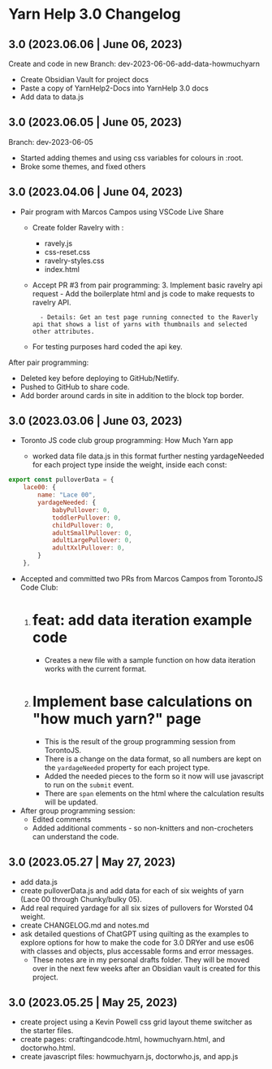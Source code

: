 # Yarn Help 3.0 Changelog

## 3.0 (2023.06.06 | June 06, 2023)

Create and code in new Branch: dev-2023-06-06-add-data-howmuchyarn
- Create Obsidian Vault for project docs
- Paste a copy of YarnHelp2-Docs into YarnHelp 3.0 docs
- Add data to data.js

## 3.0 (2023.06.05 | June 05, 2023)

Branch: dev-2023-06-05
- Started adding themes and using css variables for colours in :root. 
- Broke some themes, and fixed others

## 3.0 (2023.04.06 | June 04, 2023)

- Pair program with Marcos Campos using VSCode Live Share
	- Create folder Ravelry with :
		- ravely.js
		- css-reset.css
		- ravelry-styles.css
		- index.html
	- Accept PR #3 from pair programming:
		3. Implement basic ravelry api request
			- Add the boilerplate html and js code to make requests to ravelry API.
			
			- Details: Get an test page running connected to the Raverly api that shows a list of yarns with thumbnails and selected other attributes.
	- For testing purposes hard coded the api key. 
	  
After pair programming:
- Deleted key before deploying to GitHub/Netlify.
- Pushed to GitHub to share code.
- Add border around cards in site in addition to the block top border.

## 3.0 (2023.03.06 | June 03, 2023)

- Toronto JS code club group programming: How Much Yarn app
	
	- worked data file data.js in this format further nesting yardageNeeded for each project type inside the weight, inside each const:
```js
export const pulloverData = {
    lace00: {
        name: "Lace 00",
        yardageNeeded: {
            babyPullover: 0,
            toddlerPullover: 0,
            childPullover: 0,
            adultSmallPullover: 0,
            adultLargePullover: 0,
            adultXxlPullover: 0,
        }
    },
```

- Accepted and committed two PRs from Marcos Campos from TorontoJS Code Club:
	1. # feat: add data iteration example code
		- Creates a new file with a sample function on how data iteration works with the current format.
	2. # Implement base calculations on "how much yarn?" page
		- This is the result of the group programming session from TorontoJS.
		- There is a change on the data format, so all numbers are kept on the `yardageNeeded` property for each project type.
		- Added the needed pieces to the form so it now will use javascript to run on the `submit` event.
		- There are `span` elements on the html where the calculation results will be updated.
- After group programming session:
	- Edited comments
	- Added additional comments - so non-knitters and non-crocheters can understand the code.
	  
## 3.0 (2023.05.27 | May 27, 2023)

- add data.js
- create pulloverData.js and add data for each of six weights of yarn (Lace 00 through Chunky/bulky 05).
- Add real required yardage for all six sizes of pullovers for Worsted 04 weight.
- create CHANGELOG.md and notes.md
- ask detailed questions of ChatGPT using quilting as the examples to explore options for how to make the code for 3.0 DRYer and use es06 with classes and objects, plus accessable forms and error messages.
  - These notes are in my personal drafts folder. They will be moved over in the next few weeks after an Obsidian vault is created for this project.

## 3.0 (2023.05.25 | May 25, 2023)

- create project using a Kevin Powell css grid layout theme switcher as the starter files.
- create pages: craftingandcode.html, howmuchyarn.html, and doctorwho.html.
- create javascript files: howmuchyarn.js, doctorwho.js, and app.js